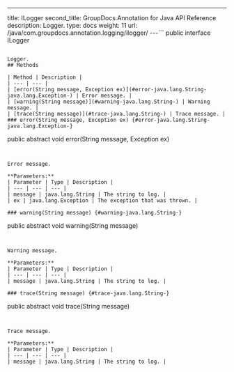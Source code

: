 ---
title: ILogger
second_title: GroupDocs.Annotation for Java API Reference
description: Logger.
type: docs
weight: 11
url: /java/com.groupdocs.annotation.logging/ilogger/
---```
public interface ILogger
```

Logger.
## Methods

| Method | Description |
| --- | --- |
| [error(String message, Exception ex)](#error-java.lang.String-java.lang.Exception-) | Error message. |
| [warning(String message)](#warning-java.lang.String-) | Warning message. |
| [trace(String message)](#trace-java.lang.String-) | Trace message. |
### error(String message, Exception ex) {#error-java.lang.String-java.lang.Exception-}
```
public abstract void error(String message, Exception ex)
```


Error message.

**Parameters:**
| Parameter | Type | Description |
| --- | --- | --- |
| message | java.lang.String | The string to log. |
| ex | java.lang.Exception | The exception that was thrown. |

### warning(String message) {#warning-java.lang.String-}
```
public abstract void warning(String message)
```


Warning message.

**Parameters:**
| Parameter | Type | Description |
| --- | --- | --- |
| message | java.lang.String | The string to log. |

### trace(String message) {#trace-java.lang.String-}
```
public abstract void trace(String message)
```


Trace message.

**Parameters:**
| Parameter | Type | Description |
| --- | --- | --- |
| message | java.lang.String | The string to log. |

